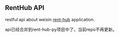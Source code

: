 ## RentHub API

restful api about weixin [rent-hub](https://github.com/Lemonjing/rent-hub-wx) application.

api已经合并到rent-hub-py项目中了，当前repo不再更新。
